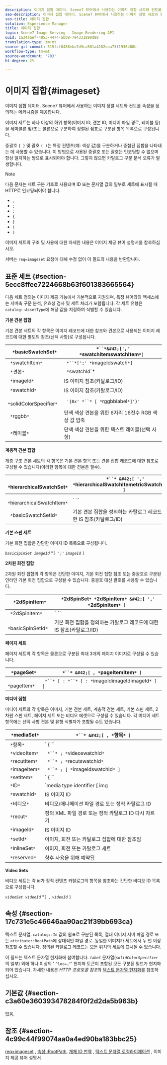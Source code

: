```yaml
---
description: 이미지 집합 데이터. Scene7 뷰어에서 사용하는 이미지 정렬 세트와 컨트롤 속성을 정의하는 메커니즘을 제공합니다.
seo-description: 이미지 집합 데이터. Scene7 뷰어에서 사용하는 이미지 정렬 세트와 컨트롤 속성을 정의하는 메커니즘을 제공합니다.
seo-title: 이미지 집합
solution: Experience Manager
title: 이미지 집합
topic: Scene7 Image Serving - Image Rendering API
uuid: 1a34aaef-4053-4474-abb8-794331898d88
translation-type: tm+mt
source-git-commit: 515fcf8488eba7d9ca501a4182eaa73f1936488b
workflow-type: tm+mt
source-wordcount: '703'
ht-degree: 2%

---
```



# 이미지 집합{#imageset}

이미지 집합 데이터. Scene7 뷰어에서 사용하는 이미지 정렬 세트와 컨트롤 속성을 정의하는 메커니즘을 제공합니다.

이미지 세트는 하나 이상의 하위 항목(이미지 ID, 견본 ID, 미디어 파일 경로, 레이블 등)을 세미콜론 및/또는 콜론으로 구분하여 정렬된 쉼표로 구분된 항목 목록으로 구성됩니다.

중괄호 `{ }` 및 괄호 `( )`는 특정 컨텐츠(예: 색상 값)를 구분하거나 중첩된 집합을 나타내는 데 사용할 수 있습니다. 이 방법으로 사용된 중괄호 또는 괄호는 인코딩할 수 없으며 항상 일치하는 쌍으로 표시되어야 합니다. 그렇지 않으면 카탈로그 구문 분석 오류가 발생합니다.

>[!NOTE]
>
>다음 문자는 세트 구분 기호로 사용되며 ID 또는 문자열 값의 일부로 세트에 표시될 때 HTTP로 인코딩되어야 합니다.
>
>* `,`
>* `;`
>* `:`
>* `{`
>* `}`
>* `(`
>* `)`



이미지 세트의 구조 및 사용에 대한 자세한 내용은 이미지 제공 뷰어 설명서를 참조하십시오.

서버는 `req=imageset` 요청에 대해 수정 없이 이 필드의 내용을 반환합니다.

## 표준 세트 {#section-5ecc8ffee7224668b63f601383665564}

다음 세트 정의는 이미지 제공 기능에서 기본적으로 지원되며, 특정 뷰어와의 액세스에는 서버측 구문 분석, 유효성 검사 및 세트 처리가 포함됩니다. 각 세트 유형은 `catalog::AssetType`에 해당 값을 지정하여 식별할 수 있습니다.

**기본 견본 집합**

기본 견본 세트의 각 항목은 이미지 레코드에 대한 참조와 견본으로 사용되는 이미지 레코드에 대한 별도의 참조(선택 사항)로 구성됩니다.

| ` *`basicSwatchSet`*` | ` *``*&#42;[',' *`swatchItemswatchItem`*]` |
|---|---|
| ` *`swatchItem`*` | ` *``*[';' *`imageIdswatch`*]` |
| ` *`견본`*` | ` *`swatchId`*|solidColorSpecifier` |
| ` *`imageId`*` | IS 이미지 참조(카탈로그/ID) |
| ` *`swatchId`*` | IS 이미지 참조(카탈로그/ID) |
| ` *`solidColorSpecifier`*` | ` '{0x' *``* [ *`rggbblabel`*]'}'` |
| ` *`rggbb`*` | 단색 색상 견본을 위한 6자리 16진수 RGB 색상 값 압축 |
| ` *`레이블`*` | 단색 색상 견본을 위한 텍스트 레이블(선택 사항) |

**계층적 견본 집합**

계층 구조 견본 세트의 각 항목은 기본 견본 항목 또는 견본 집합 레코드에 대한 참조로 구성될 수 있습니다(이러한 항목에 대한 견본은 필수).

| ` *`hierarchicalSwatchSet`*` | ` *``* &#42;[ ',' *`hierarchicalSwatchItemetricSwatchItem`* ]` |
|---|---|
| ` *`hierarchicalSwatchItem`*` | ` *``* | { *``* ';' *`swatchItembasicSwatchSetIdswatch`* }` |
| ` *`basicSwatchSetId`*` | 기본 견본 집합을 정의하는 카탈로그 레코드에 대한 IS 참조(카탈로그/ID) |

**기본 스핀 세트**

기본 회전 집합은 간단한 이미지 ID 목록으로 구성됩니다.

*`basicSpinSet imageId`*  *`[ ';'`  *`imageId`* `]`

**2차원 회전 집합**

2차원 회전 집합의 각 항목은 간단한 이미지, 기본 회전 집합 참조 또는 중괄호로 구분된 인라인 기본 회전 집합으로 구성될 수 있습니다. 중괄호 대신 괄호를 사용할 수 있습니다.

| ` *`2dSpinItem`*` | ` *`2dSpinSet`* *`2dSpinItem`* &#42;[ ',' *`2dSpinItem`* ]` |
|---|---|
| ` *`2dSpinItem`*` | ` *``* | { '{' *``* '}' } | *`imageIdbasicSpinSetbasicSpinSetId`*` |
| ` *`basicSpinSetId`*` | 기본 회전 집합을 정의하는 카탈로그 레코드에 대한 IS 참조(카탈로그/ID) |

**페이지 세트**

페이지 세트의 각 항목은 콜론으로 구분된 최대 3개의 페이지 이미지로 구성될 수 있습니다.

| ` *`pageSet`*` | ` *``* &#42;[ , *`pageItemItem`* ]` |
|---|---|
| ` *`pageItem`*` | ` *``* [ : *``* [ : *`imageIdimageIdimageId`* ] ]` |

**미디어 집합**

미디어 세트의 각 항목은 이미지, 기본 견본 세트, 계층적 견본 세트, 기본 스핀 세트, 2차원 스핀 세트, 페이지 세트 또는 비디오 에셋으로 구성될 수 있습니다. 각 미디어 세트 항목에는 선택 사항 견본 및 유형 식별자가 포함될 수도 있습니다.

| ` *`mediaSet`*` | ` *``* &#42;[ , *`항목`* ]` |
|---|---|
| ` *`항목`*` | ` { *``* | *``* | *``*}} | *``* } [ ; [ *``* ] [ ; [ *`videoItemrecutItemimageItemsetItemIDreserved`* ] ] ]` |
| ` *`videoItem`*` | ` *``* ; *`videoswatchId`*` |
| ` *`recutItem`*` | ` *``* ; *`recutswatchId`*` |
| ` *`imageItem`*` | ` *``* ; [ *`imageIdswatchId`* ]` |
| ` *`setItem`*` | ` { *``* | { '{' *``* '}' } } ; *`setIdinlineSetswatchId`*` |
| ` *`ID`*` | `media type identifier [ img | basic | advanced_image | img | img_set | advanced_imageset | advanced_swatchset | spin | video ]` |
| ` *`swatchId`*` | IS 이미지 ID |
| ` *`비디오`*` | 비디오/애니메이션 파일 경로 또는 정적 카탈로그 ID |
| ` *`recut`*` | 정의 XML 파일 경로 또는 정적 카탈로그 ID 다시 자르기 |
| ` *`imageId`*` | IS 이미지 ID |
| ` *`setId`*` | 이미지, 회전 또는 카탈로그 집합에 대한 참조임 |
| ` *`inlineSet`*` | 이미지, 회전 또는 카탈로그 세트 |
| ` *`reserved`*` | 향후 사용을 위해 예약됨 |

**Video Sets**

비디오 세트는 각 id가 정적 컨텐츠 카탈로그의 항목을 참조하는 간단한 비디오 ID 목록으로 구성됩니다.

*`videoSet videoId`*  *`[ ,`  *`videoId`* `]`

## 속성 {#section-17c731e5c46646aa90ac21f39bb693ca}

텍스트 문자열. `catalog::Id` 값의 쉼표로 구분된 목록, 절대 이미지 서버 파일 경로 또는 `attribute::RootPath`에 상대적인 파일 경로. 동일한 이미지가 세트에서 두 번 이상 참조할 수 있습니다. 정의된 카탈로그 레코드는 모든 위치의 세트에 표시될 수 있습니다.

이 필드는 텍스트 문자열 현지화에 참여합니다. *`label`* 문자열(*`solidColorSpecifier`*&#x200B;의 일부) 외에 하나 이상의 &#39; `^loc=…^`&#39; 현지화 토큰이 포함된 모든 구분된 필드가 현지화되어 있습니다. 자세한 내용은 *HTTP 프로토콜 참조*&#x200B;의 [텍스트 문자열 현지화](/help/aem-is-ir-api/is-api/http-ref/image-serving-api-ref/c-http-protocol-reference/c-syntax-and-features/r-text-string-localization.md)를 참조하십시오.

## 기본값 {#section-c3a60e360393478284f0f2d2da5b963b}

없음.

## 참조 {#section-4c99c44f99074aa0a4ed90ba183bbc25}

[req=imageset](/help/aem-is-ir-api/is-api/http-ref/image-serving-api-ref/c-http-protocol-reference/c-command-reference/r-req/r-req.md) ,  [속성::RootPath](/help/aem-is-ir-api/is-api/image-catalog/image-serving-api-ref/c-image-catalog-reference/c-attributes-reference/r-rootpath.md),  [개체 ID 번역](/help/aem-is-ir-api/is-api/http-ref/image-serving-api-ref/c-http-protocol-reference/c-syntax-and-features/r-object-id-translation.md) ,  [텍스트 문자열 로컬라이제이션](/help/aem-is-ir-api/is-api/http-ref/image-serving-api-ref/c-http-protocol-reference/c-syntax-and-features/r-text-string-localization.md) , 이미지 제공 뷰어 설명서
